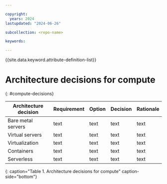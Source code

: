 ```yaml
---

copyright:
  years: 2024
lastupdated: "2024-06-26"

subcollection: <repo-name>

keywords:

---
```


{{site.data.keyword.attribute-definition-list}}

# Architecture decisions for compute
{: #compute-decisions}



| Architecture decision| Requirement| Option |Decision| Rationale|
|---|---|---|---|---|
|Bare metal servers| text | text | text | text |
|Virtual servers| text | text | text | text |
|Virtualization| text | text | text | text |
|Containers| text | text | text | text |
|Serverless| text | text | text | text |
{: caption="Table 1. Architecture decisions for compute" caption-side="bottom"}
